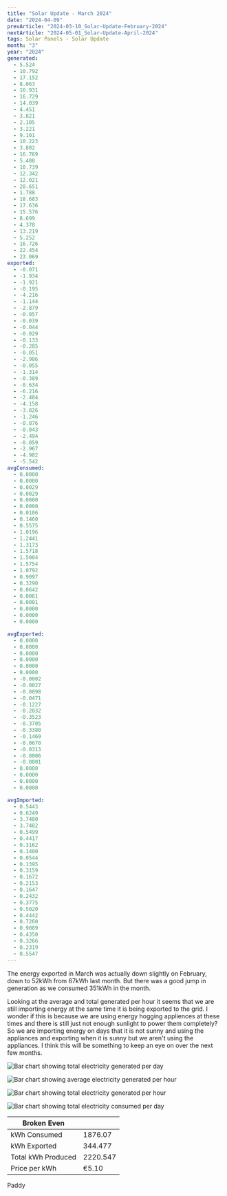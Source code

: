 ```yaml
---
title: "Solar Update - March 2024"
date: "2024-04-09"
prevArticle: "2024-03-10_Solar-Update-February-2024"
nextArticle: "2024-05-01_Solar-Update-April-2024"
tags: Solar Panels - Solar Update
month: "3"
year: "2024"
generated:
  - 5.524
  - 10.792
  - 17.152
  - 8.063
  - 16.931
  - 16.729
  - 14.039
  - 4.451
  - 3.821
  - 2.105
  - 3.221
  - 9.101
  - 10.223
  - 3.802
  - 16.769
  - 5.488
  - 10.739
  - 12.342
  - 12.021
  - 20.651
  - 1.788
  - 18.683
  - 17.636
  - 15.576
  - 8.699
  - 4.378
  - 13.219
  - 5.252
  - 16.726
  - 22.454
  - 23.069
exported:
  - -0.071
  - -1.934
  - -1.921
  - -0.195
  - -4.216
  - -1.144
  - -2.879
  - -0.057
  - -0.039
  - -0.044
  - -0.029
  - -0.133
  - -0.285
  - -0.051
  - -2.986
  - -0.055
  - -1.314
  - -0.389
  - -0.634
  - -6.216
  - -2.484
  - -4.158
  - -3.826
  - -1.246
  - -0.076
  - -0.043
  - -2.494
  - -0.059
  - -2.967
  - -4.982
  - -5.542
avgConsumed:
  - 0.0000
  - 0.0000
  - 0.0029
  - 0.0029
  - 0.0000
  - 0.0000
  - 0.0106
  - 0.1460
  - 0.5575
  - 1.0196
  - 1.2441
  - 1.3173
  - 1.5718
  - 1.5004
  - 1.5754
  - 1.0792
  - 0.9097
  - 0.3290
  - 0.0642
  - 0.0061
  - 0.0001
  - 0.0000
  - 0.0000
  - 0.0000

avgExported:
  - 0.0000
  - 0.0000
  - 0.0000
  - 0.0000
  - 0.0000
  - 0.0000
  - -0.0002
  - -0.0027
  - -0.0098
  - -0.0471
  - -0.1227
  - -0.2032
  - -0.3523
  - -0.3705
  - -0.3380
  - -0.1469
  - -0.0670
  - -0.0313
  - -0.0006
  - -0.0001
  - 0.0000
  - 0.0000
  - 0.0000
  - 0.0000

avgImported:
  - 0.5443
  - 0.6249
  - 3.7480
  - 3.7482
  - 0.5499
  - 0.4417
  - 0.3162
  - 0.1400
  - 0.0544
  - 0.1395
  - 0.3159
  - 0.1672
  - 0.2153
  - 0.1647
  - 0.2432
  - 0.3775
  - 0.5020
  - 0.4442
  - 0.7260
  - 0.9089
  - 0.4350
  - 0.3266
  - 0.2319
  - 0.5547
---
```


The energy exported in March was actually down slightly on February, down to 52kWh from 67kWh last month. But there was a good jump in generation as we consumed 351kWh in the month.

Looking at the average and total generated per hour it seems that we are still importing energy at the same time it is being exported to the grid. I wonder if this is because we are using energy hogging appliences at these times and there is still just not enough sunlight to power them completely? So we are importing energy on days that it is not sunny and using the appliances and exporting when it is sunny but we aren't using the appliances. I think this will be something to keep an eye on over the next few months.

![Bar chart showing total electricity generated per day](/images/2024_03_TotalGenerated_PerDay.png)

![Bar chart showing average electricity generated per hour](/images/2024_03_AvgGenerated_PerHour.png)

![Bar chart showing total electricity generated per hour](/images/2024_03_TotalGenerated_PerHour.png)

![Bar chart showing total electricity consumed per day](/images/2024_03_TotalConsumed.png)

| Broken Even        |          |
| ------------------ | -------- |
| kWh Consumed       | 1876.07  |
| kWh Exported       | 344.477  |
| Total kWh Produced | 2220.547 |
| Price per kWh      | €5.10    |

Paddy
